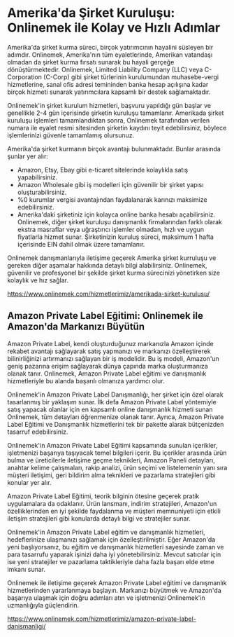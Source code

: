 # Amerika'da Şirket Kuruluşu: Onlinemek ile Kolay ve Hızlı Adımlar

Amerika'da şirket kurma süreci, birçok yatırımcının hayalini süsleyen bir adımdır. Onlinemek, Amerika'nın tüm eyaletlerinde, Amerikan vatandaşı olmadan da şirket kurma fırsatı sunarak bu hayali gerçeğe dönüştürmektedir. Onlinemek, Limited Liability Company (LLC) veya C-Corporation (C-Corp) gibi şirket türlerinin kurulumundan muhasebe-vergi hizmetlerine, sanal ofis adresi temininden banka hesap açılışına kadar birçok hizmeti sunarak yatırımcılara kapsamlı bir destek sağlamaktadır.

Onlinemek'in şirket kurulum hizmetleri, başvuru yapıldığı gün başlar ve genellikle 2-4 gün içerisinde şirketin kuruluşu tamamlanır. Amerikada şirket kuruluşu işlemleri tamamlandıktan sonra, Onlinemek tarafından verilen numara ile eyalet resmi sitesinden şirketin kaydını teyit edebilirsiniz, böylece işlemlerinizi güvenle tamamlamış olursunuz.

Amerika'da şirket kurmanın birçok avantajı bulunmaktadır. Bunlar arasında şunlar yer alır:

-	Amazon, Etsy, Ebay gibi e-ticaret sitelerinde kolaylıkla satış yapabilirsiniz.
-	Amazon Wholesale gibi iş modelleri için güvenilir bir şirket yapısı oluşturabilirsiniz.
-	%0 kurumlar vergisi avantajından faydalanarak karınızı maksimize edebilirsiniz.
-	Amerika'daki şirketiniz için kolayca online banka hesabı açabilirsiniz.
Onlinemek, diğer şirket kuruluşu danışmanlık firmalarından farklı olarak ekstra masraflar veya uğraştırıcı işlemler olmadan, hızlı ve uygun fiyatlarla hizmet sunar. Şirketinizin kuruluş süreci, maksimum 1 hafta içerisinde EIN dahil olmak üzere tamamlanır.


Onlinemek danışmanlarıyla iletişime geçerek Amerika şirket kurruluşu ve gereken diğer aşamalar hakkında detaylı bilgi alabilirsiniz. Onlinemek, güvenilir ve profesyonel bir şekilde şirket kurma sürecinizi yönetirken size kolaylık ve hız sağlar.

https://www.onlinemek.com/hizmetlerimiz/amerikada-sirket-kurulusu/


## Amazon Private Label Eğitimi: Onlinemek ile Amazon'da Markanızı Büyütün

Amazon Private Label, kendi oluşturduğunuz markanızla Amazon içinde rekabet avantajı sağlayarak satış yapmanızı ve markanızı özelleştirerek bilinirliğinizi artırmanızı sağlayan bir iş modelidir. Bu iş modeli, Amazon'un geniş pazarına erişim sağlayarak dünya çapında marka oluşturmanıza olanak tanır. Onlinemek, Amazon Private Label eğitimi ve danışmanlık hizmetleriyle bu alanda başarılı olmanıza yardımcı olur.

Onlinemek'in Amazon Private Label Danışmanlığı, her şirket için özel olarak tasarlanmış bir yaklaşım sunar. İlk defa Amazon Private Label yöntemiyle satış yapacak olanlar için en kapsamlı online danışmanlık hizmeti sunan Onlinemek, tüm detayları öğrenmenize olanak tanır. Ayrıca, Amazon Private Label Eğitimi ve Danışmanlık hizmetlerini tek bir pakette alarak bütçenizden tasarruf edebilirsiniz.

Onlinemek'in Amazon Private Label Eğitimi kapsamında sunulan içerikler, işletmenizi başarıya taşıyacak temel bilgileri içerir. Bu içerikler arasında ürün bulma ve üreticilerle iletişime geçme teknikleri, Amazon Paneli detayları, anahtar kelime çalışmaları, rakip analizi, ürün seçimi ve listelemenin yanı sıra müşteri iletişimi, geri bildirim alma teknikleri ve pazarlama stratejileri gibi konular yer alır.

Amazon Private Label Eğitimi, teorik bilginin ötesine geçerek pratik uygulamalara da odaklanır. Ürün lansmanı, indirim stratejileri, Amazon'un özelliklerinden en iyi şekilde faydalanma ve müşteri memnuniyeti için etkili iletişim stratejileri gibi konularda detaylı bilgi ve stratejiler sunar.

Onlinemek'in Amazon Private Label eğitim ve danışmanlık hizmetleri, hedeflerinize ulaşmanızı sağlamak için özelleştirilmiştir. Eğer Amazon'da yeni başlıyorsanız, bu eğitim ve danışmanlık hizmetleri sayesinde zaman ve para tasarrufu yaparak işinizi daha iyi yönetebilirsiniz. Mevcut satıcılar için ise yeni stratejiler ve pazarlama taktikleriyle daha fazla başarı elde etme imkanı sunar.

Onlinemek ile iletişime geçerek Amazon Private Label eğitimi ve danışmanlık hizmetlerinden yararlanmaya başlayın. Markanızı büyütmek ve Amazon'da başarıya ulaşmak için doğru adımları atın ve işletmenizi Onlinemek'in uzmanlığıyla güçlendirin.

https://www.onlinemek.com/hizmetlerimiz/amazon-private-label-danismanligi/

